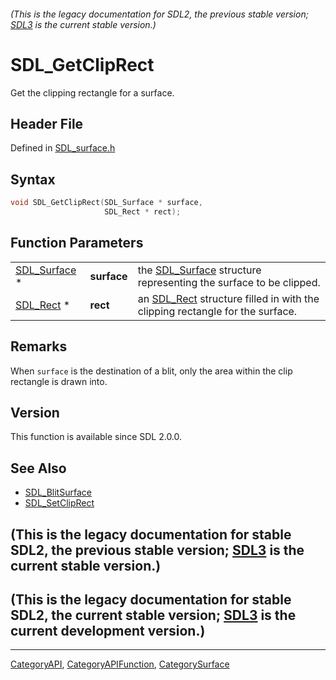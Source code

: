 ###### (This is the legacy documentation for SDL2, the previous stable version; [SDL3](https://wiki.libsdl.org/SDL3/) is the current stable version.)
# SDL_GetClipRect

Get the clipping rectangle for a surface.

## Header File

Defined in [SDL_surface.h](https://github.com/libsdl-org/SDL/blob/SDL2/include/SDL_surface.h)

## Syntax

```c
void SDL_GetClipRect(SDL_Surface * surface,
                     SDL_Rect * rect);
```

## Function Parameters

|                              |             |                                                                                          |
| ---------------------------- | ----------- | ---------------------------------------------------------------------------------------- |
| [SDL_Surface](SDL_Surface) * | **surface** | the [SDL_Surface](SDL_Surface) structure representing the surface to be clipped.         |
| [SDL_Rect](SDL_Rect) *       | **rect**    | an [SDL_Rect](SDL_Rect) structure filled in with the clipping rectangle for the surface. |

## Remarks

When `surface` is the destination of a blit, only the area within the clip
rectangle is drawn into.

## Version

This function is available since SDL 2.0.0.

## See Also

- [SDL_BlitSurface](SDL_BlitSurface)
- [SDL_SetClipRect](SDL_SetClipRect)


## (This is the legacy documentation for stable SDL2, the previous stable version; [SDL3](https://wiki.libsdl.org/SDL3/) is the current stable version.)



## (This is the legacy documentation for stable SDL2, the current stable version; [SDL3](https://wiki.libsdl.org/SDL3/) is the current development version.)



----
[CategoryAPI](CategoryAPI), [CategoryAPIFunction](CategoryAPIFunction), [CategorySurface](CategorySurface)

